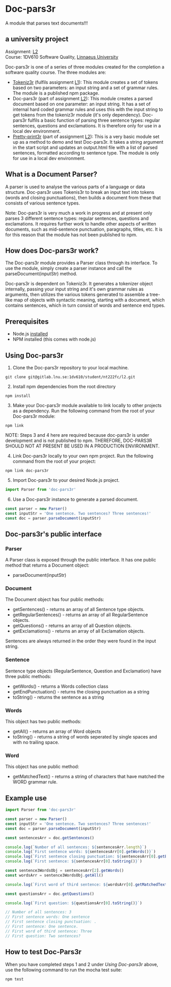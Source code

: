 # Doc-pars3r

A module that parses text documents!!!

## a university project

Assignment: [L2](https://github.com/niall-thurrat/doc-pars3r/blob/master/docs/L2-1DV610.pdf)  
Course: 1DV610 Software Quality, [Linnaeus University](https://lnu.se/en/)

Doc-pars3r is one of a series of three modules created for the completion a software quality course. The three modules are:  

- [Tokeniz3r](https://github.com/niall-thurrat/tokeniz3r) (fulfils assignment [L1](https://github.com/niall-thurrat/tokeniz3r/blob/master/docs/L1-1DV610.pdf)): This module creates a set of tokens based on two parameters: an input string and a set of grammar rules.  The module is a published npm package.
- Doc-pars3r (part of assignment [L2](https://github.com/niall-thurrat/doc-pars3r/blob/master/docs/L2-1DV610.pdf)): This module creates a parsed document based on one parameter: an input string. It has a set of internal hard coded grammar rules and uses this with the input string to get tokens from the tokeniz3r module (it's only dependency). Doc-pars3r fulfils a basic function of parsing three sentence types: regular sentences, questions and exclamations. It is therefore only for use in a local dev environment.
- [Pretty-print3r](https://github.com/niall-thurrat/pretty-print3r) (part of assignment [L2](https://github.com/niall-thurrat/doc-pars3r/blob/master/docs/L2-1DV610.pdf)): This is a very basic module set up as a method to demo and test Doc-pars3r. It takes a string argument in the start script and updates an output.html file with a list of parsed sentences, formatted according to sentence type. The module is only for use in a local dev environment.

## What is a Document Parser?

A parser is used to analyse the various parts of a language or data structure. Doc-pars3r uses Tokenis3r to break an input text into tokens (words and closing punctuations), then builds a document from these that consists of various sentence types.

Note: Doc-pars3r is very much a work in progress and at present only parses 3 different sentence types: regular sentences, questions and exclamations. It requires further work to handle other aspects of written documents, such as mid-sentence punctuation, paragraphs, titles, etc. It is for this reason that the module has not been published to npm.

## How does Doc-pars3r work?

The Doc-pars3r module provides a Parser class through its interface. To use the module, simply create a parser instance and call the parseDocument(inputStr) method.

Doc-pars3r is dependent on Tokeniz3r. It generates a tokenizer object internally, passing your input string and it's own grammar rules as arguments, then utilizes the various tokens generated to assemble a tree-like map of objects with syntactic meaning, starting with a document, which contains sentences, which in turn consist of words and sentence end types.

## Prerequisites

- Node.js [installed](https://nodejs.org/en/download/)
- NPM installed (this comes with node.js)

## Using Doc-pars3r

1. Clone the Doc-pars3r repository to your local machine.

```
git clone git@gitlab.lnu.se:1dv610/student/nt222fc/l2.git
```

2. Install npm dependencies from the root directory

```
npm install
```

3. Make your Doc-pars3r module available to link locally to other projects as a dependency. Run the following command from the root of your Doc-pars3r module:
```
npm link
```

NOTE: Steps 3 and 4 here are required because doc-pars3r is under development and is not published to npm. THEREFORE, DOC-PARS3R SHOULD NOT AT PRESENT BE USED IN A PRODUCTION ENVIRONMENT.

4. Link Doc-pars3r locally to your own npm project. Run the following command from the root of your project:
```
npm link doc-pars3r
```

5. Import Doc-pars3r to your desired Node.js project.

```javascript
import Parser from 'doc-pars3r'
```

6. Use a Doc-pars3r instance to generate a parsed document.

```javascript
const parser = new Parser()
const inputStr = 'One sentence. Two sentences? Three sentences!'
const doc = parser.parseDocument(inputStr)
```

## Doc-pars3r's public interface

### Parser

A Parser class is exposed through the public interface. It has one public method that returns a Document object:

- parseDocument(inputStr)

### Document

The Document object has four public methods:

- getSentences() - returns an array of all Sentence type objects.
- getRegularSentences() - returns an array of all RegularSentence objects.
- getQuestions() - returns an array of all Question objects.
- getExclamations() - returns an array of all Exclamation objects.

Sentences are always returned in the order they were found in the input string.

### Sentence

Sentence type objects (RegularSentence, Question and Exclamation) have three public methods:

- getWords() - returns a Words collection class
- getEndPunctuation() - returns the closing punctuation as a string
- toString() - returns the sentence as a string

### Words

This object has two public methods:

- getAll() - returns an array of Word objects
- toString() - returns a string of words seperated by single spaces and with no trailing space.

### Word

This object has one public method:

- getMatchedText() - returns a string of characters that have matched the WORD grammar rule.

## Example use

```javascript
import Parser from 'doc-pars3r'

const parser = new Parser()
const inputStr = 'One sentence. Two sentences? Three sentences!'
const doc = parser.parseDocument(inputStr)

const sentencesArr = doc.getSentences()

console.log(`Number of all sentences: ${sentencesArr.length}`)
console.log(`First sentence words: ${sentencesArr[0].getWords()}`)
console.log(`First sentence closing punctuation: ${sentencesArr[0].getEndPunctuation()}`)
console.log(`First sentence: ${sentencesArr[0].toString()}`)

const sentence3WordsObj = sentencesArr[2].getWords()
const wordsArr = sentence3WordsObj.getAll()

console.log(`First word of third sentence: ${wordsArr[0].getMatchedText()}`)

const questionsArr = doc.getQuestions()

console.log(`First question: ${questionsArr[0].toString()}`)

// Number of all sentences: 3
// First sentence words: One sentence
// First sentence closing punctuation: .
// First sentence: One sentence.
// First word of third sentence: Three
// First question: Two sentences?
```

## How to test Doc-Pars3r

When you have completed steps 1 and 2 under *Using Doc-pars3r* above, use the following command to run the mocha test suite:

```
npm test
```

